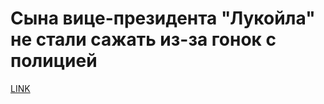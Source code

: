 # Сына вице-президента "Лукойла" не стали сажать из-за гонок с полицией



[LINK](https://varlamov.ru/2020952.html)